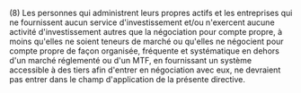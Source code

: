 (8) Les personnes qui administrent leurs propres actifs et les entreprises qui ne fournissent aucun service d'investissement et/ou n'exercent aucune activité d'investissement autres que la négociation pour compte propre, à moins qu'elles ne soient teneurs de marché ou qu'elles ne négocient pour compte propre de façon organisée, fréquente et systématique en dehors d'un marché réglementé ou d'un MTF, en fournissant un système accessible à des tiers afin d'entrer en négociation avec eux, ne devraient pas entrer dans le champ d'application de la présente directive.